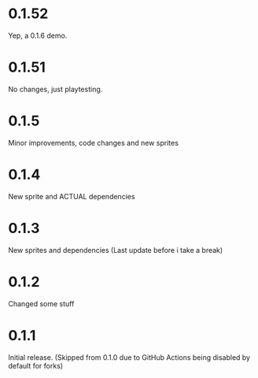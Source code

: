 # 0.1.52
Yep, a 0.1.6 demo.
# 0.1.51
No changes, just playtesting.
# 0.1.5
Minor improvements, code changes and new sprites
# 0.1.4
New sprite and ACTUAL dependencies
# 0.1.3
New sprites and dependencies (Last update before i take a break)
# 0.1.2
Changed some stuff
# 0.1.1
Initial release. (Skipped from 0.1.0 due to GitHub Actions being disabled by default for forks)